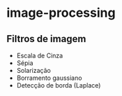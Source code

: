# image-processing

## Filtros de imagem
- Escala de Cinza
- Sépia
- Solarização
- Borramento gaussiano
- Detecção de borda (Laplace)
